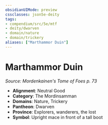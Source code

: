 ```yaml
---
obsidianUIMode: preview
cssclasses: json5e-deity
tags:
- compendium/src/5e/mtf
- deity/dwarven
- domain/nature
- domain/trickery
aliases: ["Marthammor Duin"]
---
```

# Marthammor Duin
*Source: Mordenkainen's Tome of Foes p. 73* 

- **Alignment**: Neutral Good
- **Category**: The Mordinsamman
- **Domains**: Nature, Trickery
- **Pantheon**: Dwarven
- **Province**: Explorers, wanderers, the lost
- **Symbol**: Upright mace in front of a tall boot